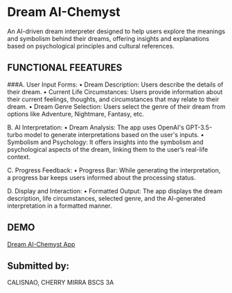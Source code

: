 # Dream AI-Chemyst

An AI-driven dream interpreter designed to help users explore the meanings and symbolism behind their dreams, offering insights and explanations based on psychological principles and cultural references.

## FUNCTIONAL FEEATURES
 ###A.	User Input Forms:
   •	Dream Description: Users describe the details of their dream.
   •	Current Life Circumstances: Users provide information about their current feelings, thoughts, and circumstances that may relate to their dream.
   •	Dream Genre Selection: Users select the genre of their dream from options like Adventure, Nightmare, Fantasy, etc.

 B.	AI Interpretation:
   •	Dream Analysis: The app uses OpenAI's GPT-3.5-turbo model to generate interpretations based on the user's inputs.
   •	Symbolism and Psychology: It offers insights into the symbolism and psychological aspects of the dream, linking them to the user’s real-life context.

 C.	Progress Feedback:
   •	Progress Bar: While generating the interpretation, a progress bar keeps users informed about the processing status.

 D.	Display and Interaction:
   •	Formatted Output: The app displays the dream description, life circumstances, selected genre, and the AI-generated interpretation in a formatted manner.

 
## DEMO
[Dream AI-Chemyst App](https://drive.google.com/file/d/1-NuPxGMal0G9Sy3_HhLFvHhJUYxQkEVl/view?usp=sharing)

## Submitted by:
  CALISNAO, CHERRY MIRRA
  BSCS 3A

